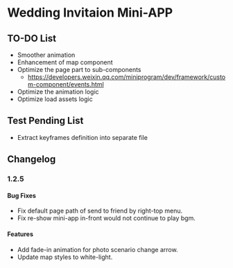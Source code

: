 # Wedding Invitaion Mini-APP

## TO-DO List

- Smoother animation
- Enhancement of map component
- Optimize the page part to sub-components
  - https://developers.weixin.qq.com/miniprogram/dev/framework/custom-component/events.html
- Optimize the animation logic
- Optimize load assets logic


## Test Pending List
- Extract keyframes definition into separate file


## Changelog

### 1.2.5

#### Bug Fixes
- Fix default page path of send to friend by right-top menu.
- Fix re-show mini-app in-front would not continue to play bgm.

#### Features
- Add fade-in animation for photo scenario change arrow.
- Update map styles to white-light.
